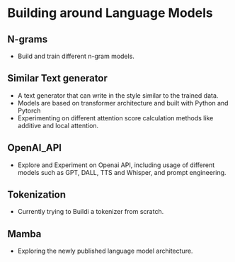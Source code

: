 # Building around Language Models
## N-grams
- Build and train different n-gram models.

## Similar Text generator
- A text generator that can write in the style similar to the trained data.<br>
- Models are based on transformer architecture and built with Python and Pytorch <br>
- Experimenting on different attention score calculation methods like additive and local attention.

## OpenAI_API
- Explore and Experiment on Openai API, including usage of different models such as GPT, DALL, TTS and Whisper, and prompt engineering.

## Tokenization
- Currently trying to Buildi a tokenizer from scratch.

## Mamba
- Exploring the newly published language model architecture.
